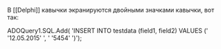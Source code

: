  В [[Delphi]] кавычки экранируются двойными значками кавычки, вот так:

ADOQuery1.SQL.Add(
  'INSERT INTO testdata (field1, field2) VALUES (' '12.05.2015' ', ' '5454' ')');